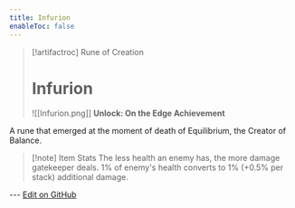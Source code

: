 ```yaml
---
title: Infurion
enableToc: false
---
```

> [!artifactroc] Rune of Creation
>
> # Infurion
>
> ![[Infurion.png]]
> **Unlock: On the Edge Achievement** 

A rune that emerged at the moment of death of Equilibrium, the Creator of Balance.

> [!note] Item Stats
> The less health an enemy has, the more damage gatekeeper deals. 1% of enemy's health converts to 1% (+0.5% per stack) additional damage.

--- [Edit on GitHub](https://github.com/Mondrethos/gatekeeperwiki/edit/main/content/Artifacts/Infurion.md)
